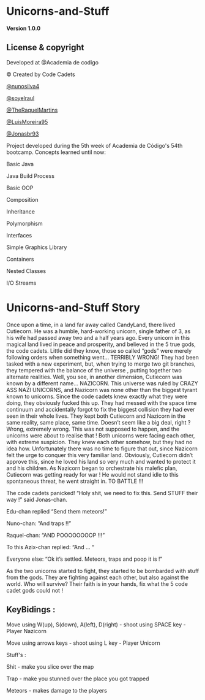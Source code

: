
# Unicorns-and-Stuff #
**Version 1.0.0**
 
## License & copyright ##

Developed at @Academia de codigo

© Created by Code Cadets                                   

[@nunosilva4](https://github.com/nunosilva4)

[@soyelraul](https://github.com/soyelraul)

[@TheRaquelMartins](https://github.com/TheRaquelMartins)

[@LuisMoreira95](https://github.com/LuisMoreira95)

[@Jonasbr93](https://github.com/Jonasbr93)

Project developed during the 5th week of Academia de Código's 54th bootcamp.
Concepts learned until now:

Basic Java

Java Build Process

Basic OOP

Composition

Inheritance

Polymorphism

Interfaces

Simple Graphics Library

Containers

Nested Classes

I/O Streams


# Unicorns-and-Stuff Story #

Once upon a time, in a land far away called CandyLand, there lived Cutiecorn. He was a humble, hard-working unicorn, single father of 3, as his wife had passed away two and a half years ago. Every unicorn in this magical land lived in peace and prosperity, and believed in the 5 true gods, the code cadets. 
	Little did they know, those so called “gods” were merely following orders when something went… TERRIBLY WRONG! They had been tasked with a new experiment, but, when trying to merge two git branches, they tempered with the balance of the universe , putting together two alternate realities. 
	Well, you see, in another dimension, Cutiecorn was known by a different name… NAZICORN. This universe was ruled by CRAZY ASS NAZI UNICORNS, and Nazicorn was none other than the biggest tyrant known to unicorns.
	Since the code cadets knew exactly what they were doing, they obviously fucked this up. They had messed with the space time continuum and accidentally forgot to fix the biggest collision they had ever seen in their whole lives. They kept both Cutiecorn and Nazicorn in the same reality, same place, same time. Doesn’t seem like a big deal, right ? Wrong, extremely wrong. This was not supposed to happen, and the unicorns were about to realise that !
	Both unicorns were facing each other, with extreme suspicion. They knew each other somehow, but they had no idea how. Unfortunately there was no time to figure that out, since Nazicorn felt the urge to conquer this very familiar land. Obviously, Cutiecorn didn’t approve this, since he loved his land so very much and wanted to protect it and his children. 
	As Nazicorn began to orchestrate his malefic plan, Cutiecorn was getting ready for war ! He would not stand idle to this spontaneous threat, he went straight in. TO BATTLE !!!
	
  The code cadets panicked!
“Holy shit, we need to fix this. Send STUFF their way !” said Jonas-chan.

Edu-chan replied “Send them meteors!” 

Nuno-chan: ”And traps !!” 

Raquel-chan: “AND POOOOOOOOP !!!”

To this Azix-chan replied: “And … “

Everyone else: “Ok it’s settled. Meteors, traps and poop it is !”

  As the two unicorns started to fight, they started to be bombarded with stuff from the gods. They are fighting against each other, but also against the world. Who will survive? Their faith is in your hands, fix what the 5 code cadet gods could not !


## KeyBidings :

Move using W(up), S(down), A(left), D(right) -  shoot using SPACE key - Player Nazicorn

Move using arrows keys - shoot using L key - Player Unicorn

Stuff's :

Shit - make you slice over the map

Trap - make you stunned over the place you got trapped

Meteors - makes damage to the players

